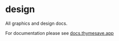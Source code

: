 design
===

All graphics and design docs.

For documentation please see [docs.thymesave.app](https://docs.thymesave.app)


